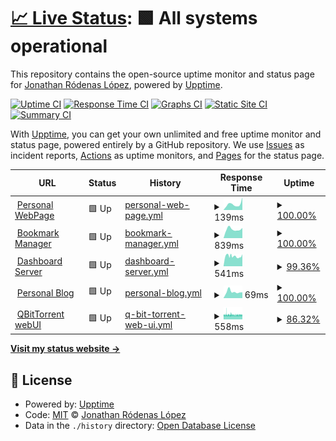 # [📈 Live Status](https://demo.upptime.js.org): <!--live status--> **🟩 All systems operational**

This repository contains the open-source uptime monitor and status page for [Jonathan Ródenas López](https://jonthan.xyz/), powered by [Upptime](https://github.com/upptime/upptime).

[![Uptime CI](https://github.com/Baronhez/upptime/workflows/Uptime%20CI/badge.svg)](https://github.com/Baronhez/upptime/actions?query=workflow%3A%22Uptime+CI%22)
[![Response Time CI](https://github.com/Baronhez/upptime/workflows/Response%20Time%20CI/badge.svg)](https://github.com/Baronhez/upptime/actions?query=workflow%3A%22Response+Time+CI%22)
[![Graphs CI](https://github.com/Baronhez/upptime/workflows/Graphs%20CI/badge.svg)](https://github.com/Baronhez/upptime/actions?query=workflow%3A%22Graphs+CI%22)
[![Static Site CI](https://github.com/Baronhez/upptime/workflows/Static%20Site%20CI/badge.svg)](https://github.com/Baronhez/upptime/actions?query=workflow%3A%22Static+Site+CI%22)
[![Summary CI](https://github.com/Baronhez/upptime/workflows/Summary%20CI/badge.svg)](https://github.com/Baronhez/upptime/actions?query=workflow%3A%22Summary+CI%22)

With [Upptime](https://upptime.js.org), you can get your own unlimited and free uptime monitor and status page, powered entirely by a GitHub repository. We use [Issues](https://github.com/Baronhez/upptime/issues) as incident reports, [Actions](https://github.com/Baronhez/upptime/actions) as uptime monitors, and [Pages](https://demo.upptime.js.org) for the status page.

<!--start: status pages-->
<!-- This summary is generated by Upptime (https://github.com/upptime/upptime) -->
<!-- Do not edit this manually, your changes will be overwritten -->
<!-- prettier-ignore -->
| URL | Status | History | Response Time | Uptime |
| --- | ------ | ------- | ------------- | ------ |
| <img alt="" src="https://icons.duckduckgo.com/ip3/jonthan.xyz.ico" height="13"> [Personal WebPage](https://jonthan.xyz) | 🟩 Up | [personal-web-page.yml](https://github.com/Baronhez/upptime/commits/HEAD/history/personal-web-page.yml) | <details><summary><img alt="Response time graph" src="./graphs/personal-web-page/response-time-week.png" height="20"> 139ms</summary><br><a href="https://Baronhez.github.io/upptime/history/personal-web-page"><img alt="Response time 385" src="https://img.shields.io/endpoint?url=https%3A%2F%2Fraw.githubusercontent.com%2FBaronhez%2Fupptime%2FHEAD%2Fapi%2Fpersonal-web-page%2Fresponse-time.json"></a><br><a href="https://Baronhez.github.io/upptime/history/personal-web-page"><img alt="24-hour response time 298" src="https://img.shields.io/endpoint?url=https%3A%2F%2Fraw.githubusercontent.com%2FBaronhez%2Fupptime%2FHEAD%2Fapi%2Fpersonal-web-page%2Fresponse-time-day.json"></a><br><a href="https://Baronhez.github.io/upptime/history/personal-web-page"><img alt="7-day response time 139" src="https://img.shields.io/endpoint?url=https%3A%2F%2Fraw.githubusercontent.com%2FBaronhez%2Fupptime%2FHEAD%2Fapi%2Fpersonal-web-page%2Fresponse-time-week.json"></a><br><a href="https://Baronhez.github.io/upptime/history/personal-web-page"><img alt="30-day response time 148" src="https://img.shields.io/endpoint?url=https%3A%2F%2Fraw.githubusercontent.com%2FBaronhez%2Fupptime%2FHEAD%2Fapi%2Fpersonal-web-page%2Fresponse-time-month.json"></a><br><a href="https://Baronhez.github.io/upptime/history/personal-web-page"><img alt="1-year response time 281" src="https://img.shields.io/endpoint?url=https%3A%2F%2Fraw.githubusercontent.com%2FBaronhez%2Fupptime%2FHEAD%2Fapi%2Fpersonal-web-page%2Fresponse-time-year.json"></a></details> | <details><summary><a href="https://Baronhez.github.io/upptime/history/personal-web-page">100.00%</a></summary><a href="https://Baronhez.github.io/upptime/history/personal-web-page"><img alt="All-time uptime 99.76%" src="https://img.shields.io/endpoint?url=https%3A%2F%2Fraw.githubusercontent.com%2FBaronhez%2Fupptime%2FHEAD%2Fapi%2Fpersonal-web-page%2Fuptime.json"></a><br><a href="https://Baronhez.github.io/upptime/history/personal-web-page"><img alt="24-hour uptime 100.00%" src="https://img.shields.io/endpoint?url=https%3A%2F%2Fraw.githubusercontent.com%2FBaronhez%2Fupptime%2FHEAD%2Fapi%2Fpersonal-web-page%2Fuptime-day.json"></a><br><a href="https://Baronhez.github.io/upptime/history/personal-web-page"><img alt="7-day uptime 100.00%" src="https://img.shields.io/endpoint?url=https%3A%2F%2Fraw.githubusercontent.com%2FBaronhez%2Fupptime%2FHEAD%2Fapi%2Fpersonal-web-page%2Fuptime-week.json"></a><br><a href="https://Baronhez.github.io/upptime/history/personal-web-page"><img alt="30-day uptime 100.00%" src="https://img.shields.io/endpoint?url=https%3A%2F%2Fraw.githubusercontent.com%2FBaronhez%2Fupptime%2FHEAD%2Fapi%2Fpersonal-web-page%2Fuptime-month.json"></a><br><a href="https://Baronhez.github.io/upptime/history/personal-web-page"><img alt="1-year uptime 99.69%" src="https://img.shields.io/endpoint?url=https%3A%2F%2Fraw.githubusercontent.com%2FBaronhez%2Fupptime%2FHEAD%2Fapi%2Fpersonal-web-page%2Fuptime-year.json"></a></details>
| <img alt="" src="https://icons.duckduckgo.com/ip3/linkding.jonthan.xyz.ico" height="13"> [Bookmark Manager](https://linkding.jonthan.xyz) | 🟩 Up | [bookmark-manager.yml](https://github.com/Baronhez/upptime/commits/HEAD/history/bookmark-manager.yml) | <details><summary><img alt="Response time graph" src="./graphs/bookmark-manager/response-time-week.png" height="20"> 839ms</summary><br><a href="https://Baronhez.github.io/upptime/history/bookmark-manager"><img alt="Response time 928" src="https://img.shields.io/endpoint?url=https%3A%2F%2Fraw.githubusercontent.com%2FBaronhez%2Fupptime%2FHEAD%2Fapi%2Fbookmark-manager%2Fresponse-time.json"></a><br><a href="https://Baronhez.github.io/upptime/history/bookmark-manager"><img alt="24-hour response time 961" src="https://img.shields.io/endpoint?url=https%3A%2F%2Fraw.githubusercontent.com%2FBaronhez%2Fupptime%2FHEAD%2Fapi%2Fbookmark-manager%2Fresponse-time-day.json"></a><br><a href="https://Baronhez.github.io/upptime/history/bookmark-manager"><img alt="7-day response time 839" src="https://img.shields.io/endpoint?url=https%3A%2F%2Fraw.githubusercontent.com%2FBaronhez%2Fupptime%2FHEAD%2Fapi%2Fbookmark-manager%2Fresponse-time-week.json"></a><br><a href="https://Baronhez.github.io/upptime/history/bookmark-manager"><img alt="30-day response time 955" src="https://img.shields.io/endpoint?url=https%3A%2F%2Fraw.githubusercontent.com%2FBaronhez%2Fupptime%2FHEAD%2Fapi%2Fbookmark-manager%2Fresponse-time-month.json"></a><br><a href="https://Baronhez.github.io/upptime/history/bookmark-manager"><img alt="1-year response time 911" src="https://img.shields.io/endpoint?url=https%3A%2F%2Fraw.githubusercontent.com%2FBaronhez%2Fupptime%2FHEAD%2Fapi%2Fbookmark-manager%2Fresponse-time-year.json"></a></details> | <details><summary><a href="https://Baronhez.github.io/upptime/history/bookmark-manager">100.00%</a></summary><a href="https://Baronhez.github.io/upptime/history/bookmark-manager"><img alt="All-time uptime 99.10%" src="https://img.shields.io/endpoint?url=https%3A%2F%2Fraw.githubusercontent.com%2FBaronhez%2Fupptime%2FHEAD%2Fapi%2Fbookmark-manager%2Fuptime.json"></a><br><a href="https://Baronhez.github.io/upptime/history/bookmark-manager"><img alt="24-hour uptime 100.00%" src="https://img.shields.io/endpoint?url=https%3A%2F%2Fraw.githubusercontent.com%2FBaronhez%2Fupptime%2FHEAD%2Fapi%2Fbookmark-manager%2Fuptime-day.json"></a><br><a href="https://Baronhez.github.io/upptime/history/bookmark-manager"><img alt="7-day uptime 100.00%" src="https://img.shields.io/endpoint?url=https%3A%2F%2Fraw.githubusercontent.com%2FBaronhez%2Fupptime%2FHEAD%2Fapi%2Fbookmark-manager%2Fuptime-week.json"></a><br><a href="https://Baronhez.github.io/upptime/history/bookmark-manager"><img alt="30-day uptime 100.00%" src="https://img.shields.io/endpoint?url=https%3A%2F%2Fraw.githubusercontent.com%2FBaronhez%2Fupptime%2FHEAD%2Fapi%2Fbookmark-manager%2Fuptime-month.json"></a><br><a href="https://Baronhez.github.io/upptime/history/bookmark-manager"><img alt="1-year uptime 98.34%" src="https://img.shields.io/endpoint?url=https%3A%2F%2Fraw.githubusercontent.com%2FBaronhez%2Fupptime%2FHEAD%2Fapi%2Fbookmark-manager%2Fuptime-year.json"></a></details>
| <img alt="" src="https://icons.duckduckgo.com/ip3/flame.jonthan.xyz.ico" height="13"> [Dashboard Server](https://flame.jonthan.xyz) | 🟩 Up | [dashboard-server.yml](https://github.com/Baronhez/upptime/commits/HEAD/history/dashboard-server.yml) | <details><summary><img alt="Response time graph" src="./graphs/dashboard-server/response-time-week.png" height="20"> 541ms</summary><br><a href="https://Baronhez.github.io/upptime/history/dashboard-server"><img alt="Response time 638" src="https://img.shields.io/endpoint?url=https%3A%2F%2Fraw.githubusercontent.com%2FBaronhez%2Fupptime%2FHEAD%2Fapi%2Fdashboard-server%2Fresponse-time.json"></a><br><a href="https://Baronhez.github.io/upptime/history/dashboard-server"><img alt="24-hour response time 549" src="https://img.shields.io/endpoint?url=https%3A%2F%2Fraw.githubusercontent.com%2FBaronhez%2Fupptime%2FHEAD%2Fapi%2Fdashboard-server%2Fresponse-time-day.json"></a><br><a href="https://Baronhez.github.io/upptime/history/dashboard-server"><img alt="7-day response time 541" src="https://img.shields.io/endpoint?url=https%3A%2F%2Fraw.githubusercontent.com%2FBaronhez%2Fupptime%2FHEAD%2Fapi%2Fdashboard-server%2Fresponse-time-week.json"></a><br><a href="https://Baronhez.github.io/upptime/history/dashboard-server"><img alt="30-day response time 606" src="https://img.shields.io/endpoint?url=https%3A%2F%2Fraw.githubusercontent.com%2FBaronhez%2Fupptime%2FHEAD%2Fapi%2Fdashboard-server%2Fresponse-time-month.json"></a><br><a href="https://Baronhez.github.io/upptime/history/dashboard-server"><img alt="1-year response time 646" src="https://img.shields.io/endpoint?url=https%3A%2F%2Fraw.githubusercontent.com%2FBaronhez%2Fupptime%2FHEAD%2Fapi%2Fdashboard-server%2Fresponse-time-year.json"></a></details> | <details><summary><a href="https://Baronhez.github.io/upptime/history/dashboard-server">99.36%</a></summary><a href="https://Baronhez.github.io/upptime/history/dashboard-server"><img alt="All-time uptime 95.75%" src="https://img.shields.io/endpoint?url=https%3A%2F%2Fraw.githubusercontent.com%2FBaronhez%2Fupptime%2FHEAD%2Fapi%2Fdashboard-server%2Fuptime.json"></a><br><a href="https://Baronhez.github.io/upptime/history/dashboard-server"><img alt="24-hour uptime 96.98%" src="https://img.shields.io/endpoint?url=https%3A%2F%2Fraw.githubusercontent.com%2FBaronhez%2Fupptime%2FHEAD%2Fapi%2Fdashboard-server%2Fuptime-day.json"></a><br><a href="https://Baronhez.github.io/upptime/history/dashboard-server"><img alt="7-day uptime 99.36%" src="https://img.shields.io/endpoint?url=https%3A%2F%2Fraw.githubusercontent.com%2FBaronhez%2Fupptime%2FHEAD%2Fapi%2Fdashboard-server%2Fuptime-week.json"></a><br><a href="https://Baronhez.github.io/upptime/history/dashboard-server"><img alt="30-day uptime 99.77%" src="https://img.shields.io/endpoint?url=https%3A%2F%2Fraw.githubusercontent.com%2FBaronhez%2Fupptime%2FHEAD%2Fapi%2Fdashboard-server%2Fuptime-month.json"></a><br><a href="https://Baronhez.github.io/upptime/history/dashboard-server"><img alt="1-year uptime 91.41%" src="https://img.shields.io/endpoint?url=https%3A%2F%2Fraw.githubusercontent.com%2FBaronhez%2Fupptime%2FHEAD%2Fapi%2Fdashboard-server%2Fuptime-year.json"></a></details>
| <img alt="" src="https://icons.duckduckgo.com/ip3/blog.jonthan.xyz.ico" height="13"> [Personal Blog](https://blog.jonthan.xyz) | 🟩 Up | [personal-blog.yml](https://github.com/Baronhez/upptime/commits/HEAD/history/personal-blog.yml) | <details><summary><img alt="Response time graph" src="./graphs/personal-blog/response-time-week.png" height="20"> 69ms</summary><br><a href="https://Baronhez.github.io/upptime/history/personal-blog"><img alt="Response time 87" src="https://img.shields.io/endpoint?url=https%3A%2F%2Fraw.githubusercontent.com%2FBaronhez%2Fupptime%2FHEAD%2Fapi%2Fpersonal-blog%2Fresponse-time.json"></a><br><a href="https://Baronhez.github.io/upptime/history/personal-blog"><img alt="24-hour response time 63" src="https://img.shields.io/endpoint?url=https%3A%2F%2Fraw.githubusercontent.com%2FBaronhez%2Fupptime%2FHEAD%2Fapi%2Fpersonal-blog%2Fresponse-time-day.json"></a><br><a href="https://Baronhez.github.io/upptime/history/personal-blog"><img alt="7-day response time 69" src="https://img.shields.io/endpoint?url=https%3A%2F%2Fraw.githubusercontent.com%2FBaronhez%2Fupptime%2FHEAD%2Fapi%2Fpersonal-blog%2Fresponse-time-week.json"></a><br><a href="https://Baronhez.github.io/upptime/history/personal-blog"><img alt="30-day response time 92" src="https://img.shields.io/endpoint?url=https%3A%2F%2Fraw.githubusercontent.com%2FBaronhez%2Fupptime%2FHEAD%2Fapi%2Fpersonal-blog%2Fresponse-time-month.json"></a><br><a href="https://Baronhez.github.io/upptime/history/personal-blog"><img alt="1-year response time 83" src="https://img.shields.io/endpoint?url=https%3A%2F%2Fraw.githubusercontent.com%2FBaronhez%2Fupptime%2FHEAD%2Fapi%2Fpersonal-blog%2Fresponse-time-year.json"></a></details> | <details><summary><a href="https://Baronhez.github.io/upptime/history/personal-blog">100.00%</a></summary><a href="https://Baronhez.github.io/upptime/history/personal-blog"><img alt="All-time uptime 100.00%" src="https://img.shields.io/endpoint?url=https%3A%2F%2Fraw.githubusercontent.com%2FBaronhez%2Fupptime%2FHEAD%2Fapi%2Fpersonal-blog%2Fuptime.json"></a><br><a href="https://Baronhez.github.io/upptime/history/personal-blog"><img alt="24-hour uptime 100.00%" src="https://img.shields.io/endpoint?url=https%3A%2F%2Fraw.githubusercontent.com%2FBaronhez%2Fupptime%2FHEAD%2Fapi%2Fpersonal-blog%2Fuptime-day.json"></a><br><a href="https://Baronhez.github.io/upptime/history/personal-blog"><img alt="7-day uptime 100.00%" src="https://img.shields.io/endpoint?url=https%3A%2F%2Fraw.githubusercontent.com%2FBaronhez%2Fupptime%2FHEAD%2Fapi%2Fpersonal-blog%2Fuptime-week.json"></a><br><a href="https://Baronhez.github.io/upptime/history/personal-blog"><img alt="30-day uptime 100.00%" src="https://img.shields.io/endpoint?url=https%3A%2F%2Fraw.githubusercontent.com%2FBaronhez%2Fupptime%2FHEAD%2Fapi%2Fpersonal-blog%2Fuptime-month.json"></a><br><a href="https://Baronhez.github.io/upptime/history/personal-blog"><img alt="1-year uptime 100.00%" src="https://img.shields.io/endpoint?url=https%3A%2F%2Fraw.githubusercontent.com%2FBaronhez%2Fupptime%2FHEAD%2Fapi%2Fpersonal-blog%2Fuptime-year.json"></a></details>
| <img alt="" src="https://icons.duckduckgo.com/ip3/qbittorrent.jonthan.xyz.ico" height="13"> [QBitTorrent webUI](https://qbittorrent.jonthan.xyz) | 🟩 Up | [q-bit-torrent-web-ui.yml](https://github.com/Baronhez/upptime/commits/HEAD/history/q-bit-torrent-web-ui.yml) | <details><summary><img alt="Response time graph" src="./graphs/q-bit-torrent-web-ui/response-time-week.png" height="20"> 558ms</summary><br><a href="https://Baronhez.github.io/upptime/history/q-bit-torrent-web-ui"><img alt="Response time 593" src="https://img.shields.io/endpoint?url=https%3A%2F%2Fraw.githubusercontent.com%2FBaronhez%2Fupptime%2FHEAD%2Fapi%2Fq-bit-torrent-web-ui%2Fresponse-time.json"></a><br><a href="https://Baronhez.github.io/upptime/history/q-bit-torrent-web-ui"><img alt="24-hour response time 560" src="https://img.shields.io/endpoint?url=https%3A%2F%2Fraw.githubusercontent.com%2FBaronhez%2Fupptime%2FHEAD%2Fapi%2Fq-bit-torrent-web-ui%2Fresponse-time-day.json"></a><br><a href="https://Baronhez.github.io/upptime/history/q-bit-torrent-web-ui"><img alt="7-day response time 558" src="https://img.shields.io/endpoint?url=https%3A%2F%2Fraw.githubusercontent.com%2FBaronhez%2Fupptime%2FHEAD%2Fapi%2Fq-bit-torrent-web-ui%2Fresponse-time-week.json"></a><br><a href="https://Baronhez.github.io/upptime/history/q-bit-torrent-web-ui"><img alt="30-day response time 559" src="https://img.shields.io/endpoint?url=https%3A%2F%2Fraw.githubusercontent.com%2FBaronhez%2Fupptime%2FHEAD%2Fapi%2Fq-bit-torrent-web-ui%2Fresponse-time-month.json"></a><br><a href="https://Baronhez.github.io/upptime/history/q-bit-torrent-web-ui"><img alt="1-year response time 593" src="https://img.shields.io/endpoint?url=https%3A%2F%2Fraw.githubusercontent.com%2FBaronhez%2Fupptime%2FHEAD%2Fapi%2Fq-bit-torrent-web-ui%2Fresponse-time-year.json"></a></details> | <details><summary><a href="https://Baronhez.github.io/upptime/history/q-bit-torrent-web-ui">86.32%</a></summary><a href="https://Baronhez.github.io/upptime/history/q-bit-torrent-web-ui"><img alt="All-time uptime 99.74%" src="https://img.shields.io/endpoint?url=https%3A%2F%2Fraw.githubusercontent.com%2FBaronhez%2Fupptime%2FHEAD%2Fapi%2Fq-bit-torrent-web-ui%2Fuptime.json"></a><br><a href="https://Baronhez.github.io/upptime/history/q-bit-torrent-web-ui"><img alt="24-hour uptime 87.44%" src="https://img.shields.io/endpoint?url=https%3A%2F%2Fraw.githubusercontent.com%2FBaronhez%2Fupptime%2FHEAD%2Fapi%2Fq-bit-torrent-web-ui%2Fuptime-day.json"></a><br><a href="https://Baronhez.github.io/upptime/history/q-bit-torrent-web-ui"><img alt="7-day uptime 86.32%" src="https://img.shields.io/endpoint?url=https%3A%2F%2Fraw.githubusercontent.com%2FBaronhez%2Fupptime%2FHEAD%2Fapi%2Fq-bit-torrent-web-ui%2Fuptime-week.json"></a><br><a href="https://Baronhez.github.io/upptime/history/q-bit-torrent-web-ui"><img alt="30-day uptime 94.55%" src="https://img.shields.io/endpoint?url=https%3A%2F%2Fraw.githubusercontent.com%2FBaronhez%2Fupptime%2FHEAD%2Fapi%2Fq-bit-torrent-web-ui%2Fuptime-month.json"></a><br><a href="https://Baronhez.github.io/upptime/history/q-bit-torrent-web-ui"><img alt="1-year uptime 99.50%" src="https://img.shields.io/endpoint?url=https%3A%2F%2Fraw.githubusercontent.com%2FBaronhez%2Fupptime%2FHEAD%2Fapi%2Fq-bit-torrent-web-ui%2Fuptime-year.json"></a></details>

<!--end: status pages-->

[**Visit my status website →**](https://baronhez.github.io/upptime/)

## 📄 License

- Powered by: [Upptime](https://github.com/upptime/upptime)
- Code: [MIT](./LICENSE) © [Jonathan Ródenas López](https://jonthan.xyz/)
- Data in the `./history` directory: [Open Database License](https://opendatacommons.org/licenses/odbl/1-0/)
